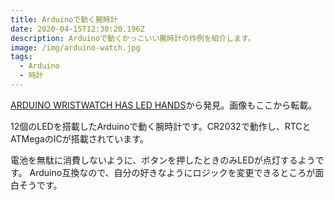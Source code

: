 ```yaml
---
title: Arduinoで動く腕時計
date: 2020-04-15T12:30:20.196Z
description: Arduinoで動くかっこいい腕時計の作例を紹介します。
image: /img/arduino-watch.jpg
tags:
  - Arduino
  - 時計
---
```

[ARDUINO WRISTWATCH HAS LED HANDS](https://hackaday.com/2020/01/05/arduino-wristwatch-has-led-hands/)から発見。画像もここから転載。

12個のLEDを搭載したArduinoで動く腕時計です。CR2032で動作し、RTCとATMegaのICが搭載されています。

電池を無駄に消費しないように、ボタンを押したときのみLEDが点灯するようです。
Arduino互換なので、自分の好きなようにロジックを変更できるところが面白そうです。
